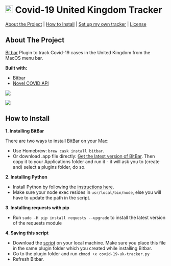 # <img src="https://www.countryflags.io/gb/shiny/48.png" alt="Logo" height="24"> Covid-19 United Kingdom Tracker

[About the Project](#about-the-project) | [How to Install](#how-to-install) | [Set up my own tracker](#set-up-my-own-tracker) | [License](#license)


## About The Project

[Bitbar](https://getbitbar.com/) Plugin to track Covid-19 cases in the United Kingdom from the MacOS menu bar.

**Built with:**

- [Bitbar](https://getbitbar.com/)
- [Novel COVID API](https://github.com/NovelCOVID/API)

![](https://i.imgur.com/6zvKxDI.png)

![](https://i.imgur.com/6cttnCW.png)

## How to Install

**1. Installing BitBar**

There are two ways to install BitBar on your Mac:

- Use Homebrew: `brew cask install bitbar`.
- Or download .app file directly: [Get the latest version of BitBar](https://github.com/matryer/bitbar/releases). Then copy it to your Applications folder and run it - it will ask you to (create and) select a plugins folder, do so.

**2. Installing Python**

- Install Python by following the [instructions here](https://www.python.org/downloads/).
- Make sure your node exec resides in `usr/local/bin/node`, else you will have to update the path in the script.

**3. Installing requests with pip**

- Run `sudo -H pip install requests --upgrade` to install the latest version of the requests module

**4. Saving this script**

- Download the [script](https://github.com/benjamin-sommer/covid-19-uk-tracker/blob/master/covid-19-uk-tracker.py) on your local machine. Make sure you place this file in the same plugin folder which you created while installing Bitbar.
- Go to the plugin folder and run `chmod +x covid-19-uk-tracker.py`
- Refresh Bitbar.


